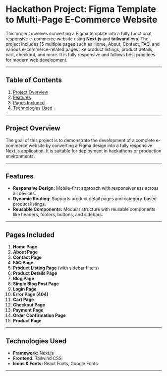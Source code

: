 # Hackathon Project: Figma Template to Multi-Page E-Commerce Website

This project involves converting a Figma template into a fully functional, responsive e-commerce website using **Next.js** and **tailwand css**. The project includes 15 multiple pages such as Home, About, Contact, FAQ, and various e-commerce-related pages like product listings, product details, cart, checkout, and more. It is fully responsive and follows best practices for modern web development.

---

## Table of Contents

1. [Project Overview](#project-overview)
2. [Features](#features)
3. [Pages Included](#pages-included)
4. [Technologies Used](#technologies-used)


---

## Project Overview

The goal of this project is to demonstrate the development of a complete e-commerce website by converting a Figma design into a fully responsive Next.js application. It is suitable for deployment in hackathons or production environments.

---

## Features

- **Responsive Design:** Mobile-first approach with responsiveness across all devices.
- **Dynamic Routing:** Supports product detail pages and category-based product listings.
- **Reusable Components:** Modular structure with reusable components like headers, footers, buttons, and sidebars.

---

## Pages Included

1. **Home Page**
2. **About Page**
3. **Contact Page**
4. **FAQ Page**
5. **Product Listing Page** (with sidebar filters)
6. **Product Details Page**
7. **Blog Page**
8. **Single Blog Post Page**
9. **Login Page**
10. **Error Page (404)**
11. **Cart Page**
12. **Checkout Page**
13. **Payment Page**
14. **Order Confirmation Page**
15. **Product Page**


---

## Technologies Used

- **Framework:** Next.js
- **Frontend:** Tailwind CSS
- **Icons & Fonts:** React Fonts, Google Fonts

---





